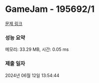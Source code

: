 # GameJam - 195692/1 

[문제 링크](https://level.goorm.io/exam/195692/gamejam/quiz/1) 

### 성능 요약

메모리: 33.29 MB, 시간: 0.05 ms

### 제출 일자

2024년 06월 12일 13:54:44

